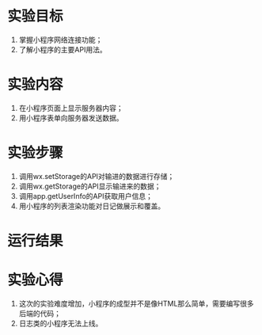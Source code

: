 # 实验目标    
1. 掌握小程序网络连接功能； 
2. 了解小程序的主要API用法。      
    
# 实验内容     
1. 在小程序页面上显示服务器内容；  
2. 用小程序表单向服务器发送数据。     
    
# 实验步骤  
1. 调用wx.setStorage的API对输进的数据进行存储；  
2. 调用wx.getStorage的API显示输进来的数据；  
3. 调用app.getUserInfo的API获取用户信息；  
4. 用小程序的列表渲染功能对日记做展示和覆盖。  
   
# 运行结果    
# 实验心得   
1. 这次的实验难度增加，小程序的成型并不是像HTML那么简单，需要编写很多后端的代码；  
2. 日志类的小程序无法上线。  

